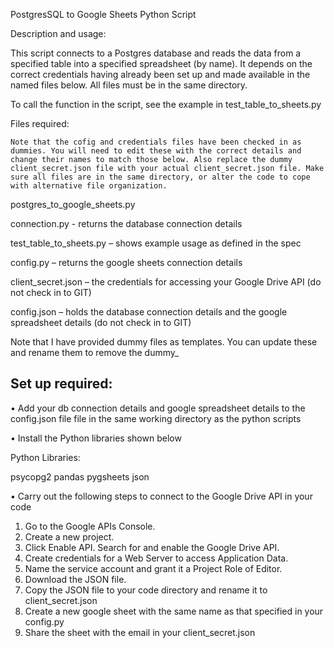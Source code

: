 PostgresSQL to Google Sheets Python Script

Description and usage:

This script connects to a Postgres database and reads the data from a specified table into a specified spreadsheet (by name). It depends on the correct credentials having already been set up and made available in the named files below. All files must be in the same directory. 

To call the function in the script, see the example in test_table_to_sheets.py

Files required:

	Note that the cofig and credentials files have been checked in as dummies. You will need to edit these with the correct details and change their names to match those below. Also replace the dummy client_secret.json file with your actual client_secret.json file. Make sure all files are in the same directory, or alter the code to cope with alternative file organization. 

postgres_to_google_sheets.py

connection.py - returns the database connection details

test_table_to_sheets.py – shows example usage as defined in the spec

config.py – returns the google sheets connection details

client_secret.json – the credentials for accessing your Google Drive API (do not check in to GIT)

config.json – holds the database connection details and the google spreadsheet details (do not check in to GIT)

Note that I have provided dummy files as templates. You can  update these and rename them to remove the dummy_

Set up required:
----------------

•	Add your db connection details and google spreadsheet details to the config.json file file in the same working directory as the python scripts

•	Install the Python libraries shown below

Python Libraries:

psycopg2
pandas
pygsheets
json

	
•	Carry out the following steps to connect to the Google Drive API in your code
1.	Go to the Google APIs Console.
2.	Create a new project.
3.	Click Enable API. Search for and enable the Google Drive API.
4.	Create credentials for a Web Server to access Application Data. 
5.	Name the service account and grant it a Project Role of Editor.
6.	Download the JSON file.
7.	Copy the JSON file to your code directory and rename it to client_secret.json
8.	Create a new google sheet with the same name as that specified in your config.py
9.	Share the sheet with the email in your client_secret.json

